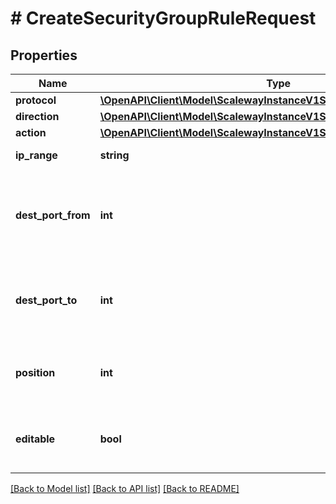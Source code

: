 # # CreateSecurityGroupRuleRequest

## Properties

Name | Type | Description | Notes
------------ | ------------- | ------------- | -------------
**protocol** | [**\OpenAPI\Client\Model\ScalewayInstanceV1SecurityGroupRuleProtocol**](ScalewayInstanceV1SecurityGroupRuleProtocol.md) |  |
**direction** | [**\OpenAPI\Client\Model\ScalewayInstanceV1SecurityGroupRuleDirection**](ScalewayInstanceV1SecurityGroupRuleDirection.md) |  |
**action** | [**\OpenAPI\Client\Model\ScalewayInstanceV1SecurityGroupRuleAction**](ScalewayInstanceV1SecurityGroupRuleAction.md) |  |
**ip_range** | **string** | (IP network) |
**dest_port_from** | **int** | Beginning of the range of ports to apply this rule to (inclusive). | [optional]
**dest_port_to** | **int** | End of the range of ports to apply this rule to (inclusive). | [optional]
**position** | **int** | Position of this rule in the security group rules list. | [optional]
**editable** | **bool** | Indicates if this rule is editable (will be ignored). | [optional]

[[Back to Model list]](../../README.md#models) [[Back to API list]](../../README.md#endpoints) [[Back to README]](../../README.md)
